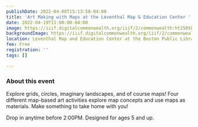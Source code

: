```yaml
---
publishDate: 2022-04-08T15:13:58-04:00
title: 'Art Making with Maps at the Leventhal Map & Education Center '
date: 2022-04-19T11:00:00-04:00
image: https://iiif.digitalcommonwealth.org/iiif/2/commonwealth:ht250586p/full/full/0/default.jpg
backgroundImage: https://iiif.digitalcommonwealth.org/iiif/2/commonwealth:ht250586p/full/full/0/default.jpg
location: Leventhal Map and Education Center at the Boston Public Library
fee: Free
registration: ''
tags: []

---
```

### About this event

Explore grids, circles, imaginary landscapes, and of course maps! Four different map-based art activities explore map concepts and use maps as materials. Make something to take home with you! 

Drop in anytime before 2:00PM. Designed for ages 5 and up.
